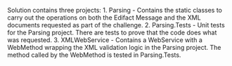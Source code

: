 Solution contains three projects:
    1. Parsing - Contains the static classes to carry out the operations on both the Edifact Message and the XML documents requested as part of the challenge.
    2. Parsing.Tests - Unit tests for the Parsing project. There are tests to prove that the code does what was requested.
    3. XMLWebService - Contains a WebService with a WebMethod wrapping the XML validation logic in the Parsing project. The method called by the WebMethod is tested in Parsing.Tests.